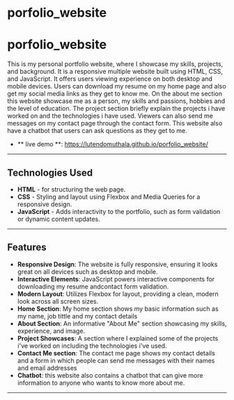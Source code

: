 # porfolio_website
# porfolio_website


This is my personal portfolio website, where I showcase my skills, projects, and background. It is a responsive multiple website built using HTML, CSS, and JavaScript.  It offers users viewing experience on both desktop and mobile devices. Users can download my resume on my home page and also get my social media links as they get to know me. On the about me section this website showcase me as a person, my skills and passions, hobbies and the level of education. The project section briefly explain the projects i have worked on and the technologies i have used. Viewers can also send me messages on my contact page through the contact form. This website also have a chatbot that users can ask questions as they get to me.

- ** live demo **: https://lutendomuthala.github.io/porfolio_website/
---

## Technologies Used

- **HTML** - for structuring the web page.
- **CSS** - Styling and layout using Flexbox and Media Queries for a responsive design.
- **JavaScript** - Adds interactivity to the portfolio, such as form validation or dynamic content updates.

---

## Features

- **Responsive Design**: The website is fully responsive, ensuring it looks great on all devices such as desktop and mobile.
- **Interactive Elements**: JavaScript powers interactive components for downloading my resume andcontact form validation.
- **Modern Layout**: Utilizes Flexbox for layout, providing a clean, modern look across all screen sizes.
- **Home Section**: My home section shows my basic information such as my name, job tittle and my contact details
- **About Section**: An informative "About Me" section showcasing my skills, experience, and image.
- **Project Showcases**: A section where I explained some of the projects i've worked on including the technologies i've used.
- **Contact Me section**: The contact me page shows my contact details and a form in which people can send me messages with their names and email addresses
- **Chatbot**: this website also contains a chatbot that can give more information to anyone who wants to know more about me.
  
---

